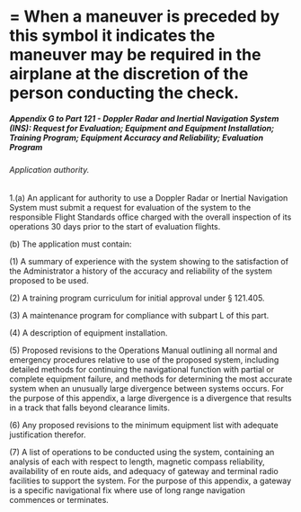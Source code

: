 
# = When a maneuver is preceded by this symbol it indicates the maneuver may be required in the airplane at the discretion of the person conducting the check.
##### Appendix G to Part 121 - Doppler Radar and Inertial Navigation System (INS): Request for Evaluation; Equipment and Equipment Installation; Training Program; Equipment Accuracy and Reliability; Evaluation Program
###### Application authority.

1.(a) An applicant for authority to use a Doppler Radar or Inertial Navigation System must submit a request for evaluation of the system to the responsible Flight Standards office charged with the overall inspection of its operations 30 days prior to the start of evaluation flights.

(b) The application must contain:

(1) A summary of experience with the system showing to the satisfaction of the Administrator a history of the accuracy and reliability of the system proposed to be used.

(2) A training program curriculum for initial approval under § 121.405.

(3) A maintenance program for compliance with subpart L of this part.

(4) A description of equipment installation.

(5) Proposed revisions to the Operations Manual outlining all normal and emergency procedures relative to use of the proposed system, including detailed methods for continuing the navigational function with partial or complete equipment failure, and methods for determining the most accurate system when an unusually large divergence between systems occurs. For the purpose of this appendix, a large divergence is a divergence that results in a track that falls beyond clearance limits.

(6) Any proposed revisions to the minimum equipment list with adequate justification therefor.

(7) A list of operations to be conducted using the system, containing an analysis of each with respect to length, magnetic compass reliability, availability of en route aids, and adequacy of gateway and terminal radio facilities to support the system. For the purpose of this appendix, a gateway is a specific navigational fix where use of long range navigation commences or terminates.
